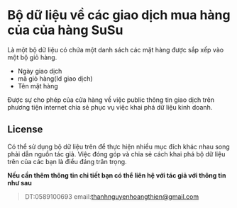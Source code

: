 # Bộ dữ liệu về các giao dịch mua hàng của của hàng SuSu



Là một bộ dữ liệu có chứa một danh sách các mặt hàng được sắp xếp vào một bộ giỏ hàng.

  - Ngày giao dịch
  - mã giỏ hàng(Id giao dịch)
  - Tên mặt hàng

Được sự cho phép của cửa hàng về việc public thông tin giao dịch trên phương tiện internet chia sẻ phục vụ việc khai phá dữ liệu kinh doanh.

License
----
Có thể sử dụng bộ dữ liệu trên để thực hiện nhiều mục đích khác nhau song phải dẫn nguồn tác giả.
Việc đóng góp và chia sẻ cách khai phá bộ dữ liệu trên của các bạn là điều đáng trân trọng.

**Nếu cần thêm thông tin chi tiết bạn có thể liên hệ với tác giả với thông tin như sau**
> DT:0589100693
> email:thanhnguyenhoangthien@gmail.com
